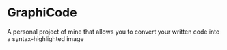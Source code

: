 # GraphiCode
 A personal project of mine that allows you to convert your written code into a syntax-highlighted image

